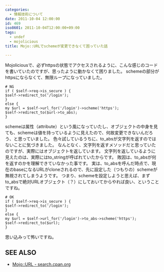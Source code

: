 ```yaml
---
categories:
  - 情報技術について
date: 2011-10-04 12:00:00
id: 469
iso8601: 2011-10-04T12:00:00+09:00
tags:
  - undef
  - mojolicious
title: Mojo::URLでschemeが変更できなくて困っていた話

---
```


Mojoliciousで、必ずhttpsの状態でアクセスされるように、こんな感じのコードを書いていたのですが、思ったように動かなくて困りました。
schemeの部分がhttpsにならなくて、無限ループになっていました。
<pre><code># NG
if ( &#36;self-&gt;req-&gt;is_secure ) {
&#36;self-&gt;redirect_to(&#39;/login&#39;);
}
else {
my &#36;url = &#36;self-&gt;url_for(&#39;/login&#39;)-&gt;scheme(&#39;https&#39;);
&#36;self-&gt;redirect_to(&#36;url-&gt;to_abs);
}</code></pre>
schemeは属性（attribute）という風になっていたし、オブジェクトの中身を見ても、schemeは値を持っているように見えたので、何故変更できないんだろう、と思っていました。
色々試しているうちに、to_absが文字列を返すのではないことに気づきました。
なんとなく、文字列を返すメソッドだと思っていたのですが、実際にはオブジェクトを返しています。
文字列を返しているように見えたのは、実際にはto_stringが呼ばれていたからです。
敗因は、to_absが何を返すのかを理解できていなかった事です。
実は、to_absを呼んだ時点で、現在のbaseになるURLがcloneされるので、先に設定した（つもりの）schemeが無視されてしまうようです。
つまり、schemeを設定しようと思えば、まずto_absで絶対URLオブジェクト（？）にしておいてからやれば良い、ということですね。
<pre><code># OK
if ( &#36;self-&gt;req-&gt;is_secure ) {
&#36;self-&gt;redirect_to(&#39;/login&#39;);
}
else {
my &#36;url = &#36;self-&gt;url_for(&#39;/login&#39;)-&gt;to_abs-&gt;scheme(&#39;https&#39;);
&#36;self-&gt;redirect_to(&#36;url);
}</code></pre>
思い込みって怖いですね。
<div id="see_also">
<h2>SEE ALSO</h2>
<ul>
<li><a href="http://search.cpan.org/dist/Mojolicious/lib/Mojo/URL.pm" target="_blank">Mojo::URL - search.cpan.org</a></li>
</ul>
</div>
    	